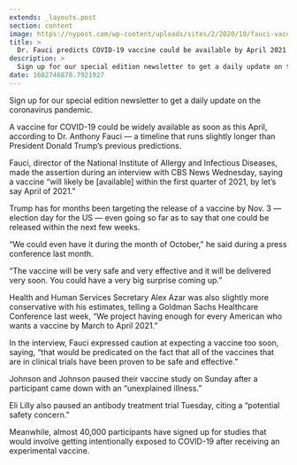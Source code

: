 ```yaml
--- 
extends: _layouts.post 
section: content 
image: https://nypost.com/wp-content/uploads/sites/2/2020/10/fauci-vaccine.jpg?quality=90&strip=all&w=1200 
title: > 
  Dr. Fauci predicts COVID-19 vaccine could be available by April 2021 
description: > 
  Sign up for our special edition newsletter to get a daily update on the coronavirus pandemic.A vaccine for COVID-19 could be widely available as soon as this April, according to Dr. Anthony Fauci — a timeline that runs slightly longer than President Donald Trump’s previous predictions.Fauci, director of the National Institute of Allergy and Infectious Diseases, made the assertion during an interview with CBS News Wednesday, saying a vaccine “will likely be [available] within the first quarter of 2021, by let’s say April of 2021.”Trump has for months been targeting the release of a vaccine by Nov. 3 — election day for the US — even going so far as to say that one could be released within the next few weeks.“We could even have it during the month of October,” he said during a press conference last month.“The vaccine will be very safe and very effective and it will be delivered very soon. 
date: 1602746878.7921927 
--- 
```

Sign up for our special edition newsletter to get a daily update on the coronavirus pandemic.

A vaccine for COVID-19 could be widely available as soon as this April, according to Dr. Anthony Fauci — a timeline that runs slightly longer than President Donald Trump’s previous predictions.

Fauci, director of the National Institute of Allergy and Infectious Diseases, made the assertion during an interview with CBS News Wednesday, saying a vaccine “will likely be [available] within the first quarter of 2021, by let’s say April of 2021.”

Trump has for months been targeting the release of a vaccine by Nov. 3 — election day for the US — even going so far as to say that one could be released within the next few weeks.

“We could even have it during the month of October,” he said during a press conference last month.

“The vaccine will be very safe and very effective and it will be delivered very soon. You could have a very big surprise coming up.”

Health and Human Services Secretary Alex Azar was also slightly more conservative with his estimates, telling a Goldman Sachs Healthcare Conference last week, “We project having enough for every American who wants a vaccine by March to April 2021.”

In the interview, Fauci expressed caution at expecting a vaccine too soon, saying, “that would be predicated on the fact that all of the vaccines that are in clinical trials have been proven to be safe and effective.”

Johnson and Johnson paused their vaccine study on Sunday after a participant came down with an “unexplained illness.”

Eli Lilly also paused an antibody treatment trial Tuesday, citing a “potential safety concern.”

Meanwhile, almost 40,000 participants have signed up for studies that would involve getting intentionally exposed to COVID-19 after receiving an experimental vaccine.